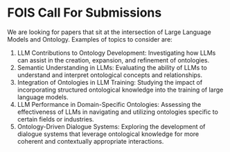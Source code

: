 # FOIS Call For Submissions

We are looking for papers that sit at the intersection of Large Language Models and Ontology. 
Examples of topics to consider are:
1. LLM Contributions to Ontology Development: Investigating how LLMs can assist in the creation, expansion, and refinement of ontologies.
2. Semantic Understanding in LLMs: Evaluating the ability of LLMs to understand and interpret ontological concepts and relationships.
3. Integration of Ontologies in LLM Training: Studying the impact of incorporating structured ontological knowledge into the training of large language models.
4. LLM Performance in Domain-Specific Ontologies: Assessing the effectiveness of LLMs in navigating and utilizing ontologies specific to certain fields or industries.
5. Ontology-Driven Dialogue Systems: Exploring the development of dialogue systems that leverage ontological knowledge for more coherent and contextually appropriate interactions.
